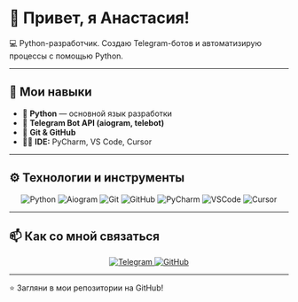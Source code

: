 # 👋 Привет, я Анастасия!

💻 Python-разработчик. Создаю Telegram-ботов и автоматизирую процессы с помощью Python.

---

## 🧠 Мои навыки

- 🐍 **Python** — основной язык разработки  
- 🤖 **Telegram Bot API (aiogram, telebot)**  
- 🧰 **Git & GitHub**  
- 🧑‍💻 **IDE:** PyCharm, VS Code, Cursor

---

## ⚙️ Технологии и инструменты

<p align="center">
  <img src="https://img.shields.io/badge/Python-3776AB?logo=python&logoColor=white" alt="Python">
  <img src="https://img.shields.io/badge/Aiogram-2CA5E0?logo=telegram&logoColor=white" alt="Aiogram">
  <img src="https://img.shields.io/badge/Git-F05032?logo=git&logoColor=white" alt="Git">
  <img src="https://img.shields.io/badge/GitHub-181717?logo=github&logoColor=white" alt="GitHub">
  <img src="https://img.shields.io/badge/PyCharm-000000?logo=pycharm&logoColor=white" alt="PyCharm">
  <img src="https://img.shields.io/badge/VSCode-0078d7?logo=visual-studio-code&logoColor=white" alt="VSCode">
  <img src="https://img.shields.io/badge/Cursor-1C1C1C?logo=cursor&logoColor=white" alt="Cursor">
</p>

---

## 📫 Как со мной связаться

<p align="center">
  <a href="https://t.me/твой_ник">
    <img src="https://img.shields.io/badge/Telegram-2CA5E0?logo=telegram&logoColor=white" alt="Telegram">
  </a>
  <a href="https://github.com/твой_ник">
    <img src="https://img.shields.io/badge/GitHub-181717?logo=github&logoColor=white" alt="GitHub">
  </a>
</p>

---

⭐️ Загляни в мои репозитории на GitHub!
